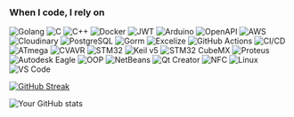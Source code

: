 <h3>When I code, I rely on</h3>
<p>
  <img alt="Golang" src="https://img.shields.io/badge/-Golang-00ADD8?style=flat-square&logo=go&logoColor=white" />
  <img alt="C" src="https://img.shields.io/badge/-C-A8B9CC?style=flat-square&logo=c&logoColor=white" />
  <img alt="C++" src="https://img.shields.io/badge/-C++-00599C?style=flat-square&logo=cplusplus&logoColor=white" />
  <img alt="Docker" src="https://img.shields.io/badge/-Docker-46a2f1?style=flat-square&logo=docker&logoColor=white" />
  <img alt="JWT" src="https://img.shields.io/badge/-JWT-000000?style=flat-square&logo=jsonwebtokens&logoColor=white" />
  <img alt="Arduino" src="https://img.shields.io/badge/-Arduino-00979D?style=flat-square&logo=arduino&logoColor=white" />
  <img alt="OpenAPI" src="https://img.shields.io/badge/-OpenAPI-85EA2D?style=flat-square&logo=openapiinitiative&logoColor=white" />
  <img alt="AWS" src="https://img.shields.io/badge/-AWS-232F3E?style=flat-square&logo=amazonaws&logoColor=white" />
  <img alt="Cloudinary" src="https://img.shields.io/badge/-Cloudinary-F38020?style=flat-square&logo=cloudinary&logoColor=white" />
  <img alt="PostgreSQL" src="https://img.shields.io/badge/-PostgreSQL-336791?style=flat-square&logo=postgresql&logoColor=white" />
  <img alt="Gorm" src="https://img.shields.io/badge/-Gorm-3776AB?style=flat-square&logo=go&logoColor=white" />
  <img alt="Excelize" src="https://img.shields.io/badge/-Excelize-217346?style=flat-square&logo=microsoft-excel&logoColor=white" />
  <img alt="GitHub Actions" src="https://img.shields.io/badge/-GitHub_Actions-2088FF?style=flat-square&logo=githubactions&logoColor=white" />
  <img alt="CI/CD" src="https://img.shields.io/badge/-CI%2FCD-222222?style=flat-square&logo=gitlab&logoColor=white" />
  <img alt="ATmega" src="https://img.shields.io/badge/-ATmega-0082FC?style=flat-square&logo=atmel&logoColor=white" />
  <img alt="CVAVR" src="https://img.shields.io/badge/-CVAVR-EE2C2C?style=flat-square&logo=c&logoColor=white" />
  <img alt="STM32" src="https://img.shields.io/badge/-STM32-03234B?style=flat-square&logo=stmicroelectronics&logoColor=white" />
  <img alt="Keil v5" src="https://img.shields.io/badge/-Keil_v5-007396?style=flat-square&logo=arm&logoColor=white" />
  <img alt="STM32 CubeMX" src="https://img.shields.io/badge/-STM32_CubeMX-00AAE7?style=flat-square&logo=stmicroelectronics&logoColor=white" />
  <img alt="Proteus" src="https://img.shields.io/badge/-Proteus-1B72BE?style=flat-square&logo=proteus&logoColor=white" />
  <img alt="Autodesk Eagle" src="https://img.shields.io/badge/-Autodesk_Eagle-0696D7?style=flat-square&logo=autodesk&logoColor=white" />
  <img alt="OOP" src="https://img.shields.io/badge/-OOP-009688?style=flat-square&logo=objectorientedprogramming&logoColor=white" />
  <img alt="NetBeans" src="https://img.shields.io/badge/-NetBeans-1B6AC6?style=flat-square&logo=apachenetbeanside&logoColor=white" />
  <img alt="Qt Creator" src="https://img.shields.io/badge/-Qt_Creator-41CD52?style=flat-square&logo=qt&logoColor=white" />
  <img alt="NFC" src="https://img.shields.io/badge/-NFC-0082FC?style=flat-square&logo=nfc&logoColor=white" />
  <img alt="Linux" src="https://img.shields.io/badge/-Linux-FCC624?style=flat-square&logo=linux&logoColor=black" />
  <img alt="VS Code" src="https://img.shields.io/badge/-VS_Code-007ACC?style=flat-square&logo=visualstudiocode&logoColor=white" />

</p>

[![GitHub Streak](https://github-readme-streak-stats.herokuapp.com?user=gemgum&theme=transparent&ring=F05032&fire=F05032&currStreakNum=F05032&currStreakLabel=F05032&sideNums=000000&dates=000000&hide_border=true)](https://git.io/streak-stats)

![Your GitHub stats](https://github-readme-stats.vercel.app/api?username=gemgum&hide_border=true&show_icons=true&bg_color=00000000&title_color=F05032&icon_color=F05032&text_bold=false&text_color=9e9e9e)
